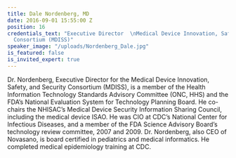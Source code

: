 ```yaml
---
title: Dale Nordenberg, MD
date: 2016-09-01 15:55:00 Z
position: 16
credentials_text: "Executive Director  \nMedical Device Innovation, Safety, and Security
  Consortium (MDISS)"
speaker_image: "/uploads/Nordenberg_Dale.jpg"
is_featured: false
is_invited_expert: true
---
```


Dr. Nordenberg, Executive Director for the Medical Device Innovation, Safety, and Security Consortium (MDISS), is a member of the Health Information Technology Standards Advisory Committee (ONC, HHS) and the FDA’s National Evaluation System for Technology Planning Board. He co-chairs the NHISAC’s Medical Device Security Information Sharing Council, including the medical device ISAO. He was CIO at CDC’s National Center for Infectious Diseases, and a member of the FDA Science Advisory Board’s technology review committee, 2007 and 2009. Dr. Nordenberg, also CEO of Novasano, is board certified in pediatrics and medical informatics. He completed medical epidemiology training at CDC.
